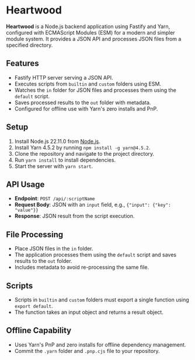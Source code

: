 # Heartwood

**Heartwood** is a Node.js backend application using Fastify and Yarn, configured with ECMAScript Modules (ESM) for a modern and simpler module system. It provides a JSON API and processes JSON files from a specified directory.

## Features
- Fastify HTTP server serving a JSON API.
- Executes scripts from `builtin` and `custom` folders using ESM.
- Watches the `in` folder for JSON files and processes them using the `default` script.
- Saves processed results to the `out` folder with metadata.
- Configured for offline use with Yarn's zero installs and PnP.

## Setup
1. Install Node.js 22.11.0 from [Node.js](https://nodejs.org/).
2. Install Yarn 4.5.2 by running `npm install -g yarn@4.5.2`.
3. Clone the repository and navigate to the project directory.
4. Run `yarn install` to install dependencies.
5. Start the server with `yarn start`.

## API Usage
- **Endpoint**: `POST /api/:scriptName`
- **Request Body**: JSON with an `input` field, e.g., `{"input": {"key": "value"}}`
- **Response**: JSON result from the script execution.

## File Processing
- Place JSON files in the `in` folder.
- The application processes them using the `default` script and saves results to the `out` folder.
- Includes metadata to avoid re-processing the same file.

## Scripts
- Scripts in `builtin` and `custom` folders must export a single function using `export default`.
- The function takes an input object and returns a result object.

## Offline Capability
- Uses Yarn's PnP and zero installs for offline dependency management.
- Commit the `.yarn` folder and `.pnp.cjs` file to your repository.